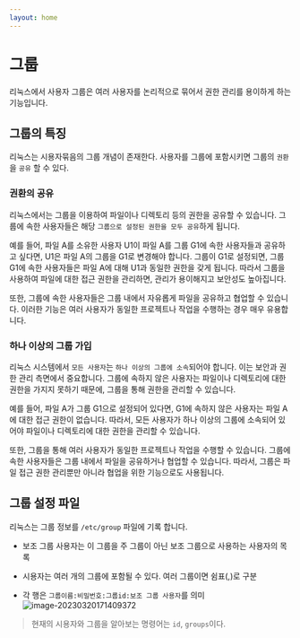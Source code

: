 ```yaml
---
layout: home
---
```


# 그룹
리눅스에서 사용자 그룹은 여러 사용자를 논리적으로 묶어서 권한 관리를 용이하게 하는 기능입니다.

## 그룹의 특징
리눅스는 시용자묶음의 그룹 개념이 존재한다. 사용자를 그룹에 포함시키면 그룹의 `권환`을 `공유` 할 수 있다.

### 권환의 공유
리눅스에서는 그룹을 이용하여 파일이나 디렉토리 등의 권한을 공유할 수 있습니다. 그룹에 속한 사용자들은 해당 `그룹으로 설정된 권한을 모두 공유`하게 됩니다.

예를 들어, 파일 A를 소유한 사용자 U1이 파일 A를 그룹 G1에 속한 사용자들과 공유하고 싶다면, U1은 파일 A의 그룹을 G1로 변경해야 합니다. 그룹이 G1로 설정되면, 그룹 G1에 속한 사용자들은 파일 A에 대해 U1과 동일한 권한을 갖게 됩니다. 따라서 그룹을 사용하여 파일에 대한 접근 권한을 관리하면, 관리가 용이해지고 보안성도 높아집니다.

또한, 그룹에 속한 사용자들은 그룹 내에서 자유롭게 파일을 공유하고 협업할 수 있습니다. 이러한 기능은 여러 사용자가 동일한 프로젝트나 작업을 수행하는 경우 매우 유용합니다.

### 하나 이상의 그룹 가입
리눅스 시스템에서 `모든 사용자`는 `하나 이상의 그룹에 소속`되어야 합니다. 이는 보안과 권한 관리 측면에서 중요합니다. 그룹에 속하지 않은 사용자는 파일이나 디렉토리에 대한 권한을 가지지 못하기 때문에, 그룹을 통해 권한을 관리할 수 있습니다.

예를 들어, 파일 A가 그룹 G1으로 설정되어 있다면, G1에 속하지 않은 사용자는 파일 A에 대한 접근 권한이 없습니다. 따라서, 모든 사용자가 하나 이상의 그룹에 소속되어 있어야 파일이나 디렉토리에 대한 권한을 관리할 수 있습니다.

또한, 그룹을 통해 여러 사용자가 동일한 프로젝트나 작업을 수행할 수 있습니다. 그룹에 속한 사용자들은 그룹 내에서 파일을 공유하거나 협업할 수 있습니다. 따라서, 그룹은 파일 접근 권한 관리뿐만 아니라 협업을 위한 기능으로도 사용됩니다.

## 그룹 설정 파일
리눅스는 그룹 정보를 `/etc/group` 파일에 기록 합니다.

* 보조 그룹 사용자는 이 그룹을 주 그룹이 아닌 보조 그룹으로 사용하는 사용자의 목록
* 시용자는 여러 개의 그룹에 포함될 수 있다. 여러 그룹이면 쉼표(,)로 구분

* 각 행은 `그룹이름:비밀번호:그룹id:보조 그룹 사용자`를 의미
![image-20230320171409372](./img/image-20230320171409372.png)

> 현재의 시용자와 그룹을 알아보는 명령어는 `id`, `groups`이다.

